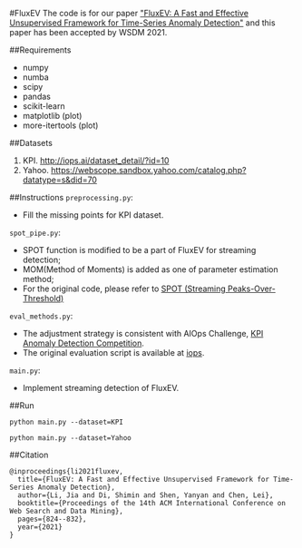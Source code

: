 #FluxEV
The code is for our paper ["FluxEV: A Fast and Effective Unsupervised Framework for Time-Series Anomaly Detection"](https://dl.acm.org/doi/10.1145/3437963.3441823) 
and this paper has been accepted by WSDM 2021.

##Requirements
* numpy
* numba
* scipy
* pandas
* scikit-learn
* matplotlib (plot)
* more-itertools (plot)

##Datasets
1. KPI. <http://iops.ai/dataset_detail/?id=10>
2. Yahoo. <https://webscope.sandbox.yahoo.com/catalog.php?datatype=s&did=70>

##Instructions
`preprocessing.py`: 
* Fill the missing points for KPI dataset.

`spot_pipe.py`: 
* SPOT function is modified to be a part of FluxEV for streaming detection;
* MOM(Method of Moments) is added as one of parameter estimation method;
* For the original code, please refer to [SPOT (Streaming Peaks-Over-Threshold)](https://github.com/Amossys-team/SPOT)

`eval_methods.py`: 
* The adjustment strategy is consistent with AIOps Challenge, [KPI Anomaly Detection Competition](http://iops.ai/competition_detail/?competition_id=5&flag=1).
* The original evaluation script is available at [iops](https://github.com/iopsai/iops/blob/master/evaluation/evaluation.py).

`main.py`: 
* Implement streaming detection of FluxEV.

##Run
```
python main.py --dataset=KPI
```

```
python main.py --dataset=Yahoo
```

##Citation
```
@inproceedings{li2021fluxev,
  title={FluxEV: A Fast and Effective Unsupervised Framework for Time-Series Anomaly Detection},
  author={Li, Jia and Di, Shimin and Shen, Yanyan and Chen, Lei},
  booktitle={Proceedings of the 14th ACM International Conference on Web Search and Data Mining},
  pages={824--832},
  year={2021}
}
```

